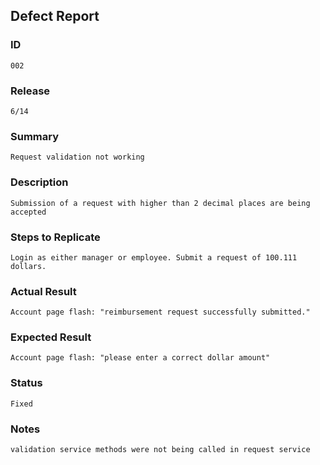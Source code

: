 ## Defect Report

### ID
    002
### Release
    6/14
### Summary
    Request validation not working
### Description
    Submission of a request with higher than 2 decimal places are being accepted
### Steps to Replicate
    Login as either manager or employee. Submit a request of 100.111 dollars.
### Actual Result
    Account page flash: "reimbursement request successfully submitted."
### Expected Result
    Account page flash: "please enter a correct dollar amount"
### Status
    Fixed
### Notes
    validation service methods were not being called in request service